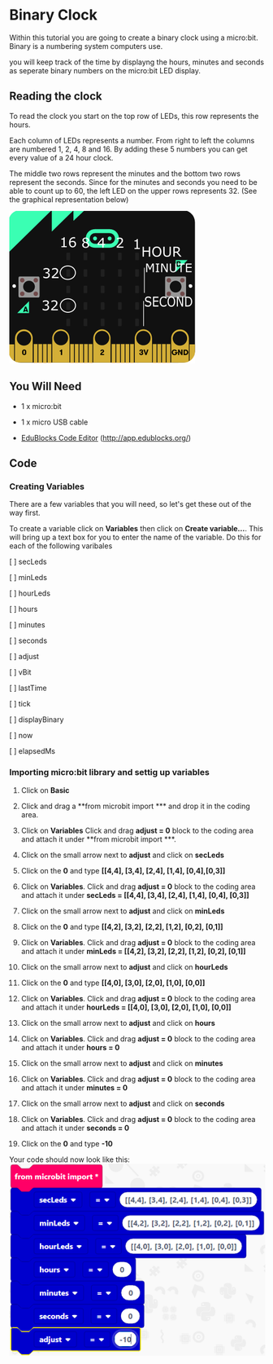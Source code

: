 # Binary Clock

Within this tutorial you are going to create a binary clock using a micro:bit. Binary is a numbering system computers use.

you will keep track of the time by displayng the hours, minutes and seconds as seperate binary numbers on the micro:bit LED display.

## Reading the clock

To read the clock you start on the top row of LEDs, this row represents the hours.

Each column of LEDs represents a number. From right to left the columns are numbered 1, 2, 4, 8 and 16. By adding these 5 numbers you can get every value of a 24 hour clock.

The middle two rows represent the minutes and the bottom two rows represent the seconds. Since for the minutes and seconds you need to be able to count up to 60, the left LED on the upper rows represents 32. (See the graphical representation below)

![Binary Clock](BinaryClock.png)

## You Will Need

* 1 x micro:bit

* 1 x micro USB cable

* [EduBlocks Code Editor](http://app.edublocks.org/) (http://app.edublocks.org/)

## Code

### Creating Variables

There are a few variables that you will need, so let's get these out of the way first.

To create a variable click on **Variables** then click on **Create variable...**. This will bring up a text box for you to enter the name of the variable.  Do this for each of the following varibales

[ ] secLeds

[ ] minLeds

[ ] hourLeds

[ ] hours

[ ] minutes

[ ] seconds

[ ] adjust

[ ] vBit

[ ] lastTime

[ ] tick

[ ] displayBinary

[ ] now

[ ] elapsedMs

### Importing micro:bit library and settig up variables

1. Click on **Basic**  
   
2. Click and drag a **from microbit import *** and drop it in the coding area.
   
3. Click on **Variables** Click and drag **adjust = 0** block to the coding area and attach it under **from microbit import ***.
   
4. Click on the small arrow next to **adjust** and click on  **secLeds**
   
5. Click on the **0** and type **[[4,4], [3,4], [2,4], [1,4], [0,4],[0,3]]**
   
6. Click on **Variables**. Click and drag **adjust = 0** block to the coding area and attach it under **secLeds = [[4,4], [3,4], [2,4], [1,4], [0,4], [0,3]]**
   
7. Click on the small arrow next to **adjust** and click on **minLeds**
   
8. Click on the **0** and type **[[4,2], [3,2], [2,2], [1,2], [0,2], [0,1]]**
   
9.  Click on **Variables**. Click and drag **adjust = 0** block to the coding area and attach it under **minLeds = [[4,2], [3,2], [2,2], [1,2], [0,2], [0,1]]**
    
10. Click on the small arrow next to **adjust** and click on **hourLeds**
    
11. Click on the **0** and type **[[4,0], [3,0], [2,0], [1,0], [0,0]]**
    
12. Click on **Variables**. Click and drag **adjust = 0** block to the coding area and attach it under **hourLeds = [[4,0], [3,0], [2,0], [1,0], [0,0]]**
    
13. Click on the small arrow next to **adjust** and click on **hours**
    
14. Click on **Variables**. Click and drag **adjust = 0** block to the coding area and attach it under **hours = 0**
    
15. Click on the small arrow next to **adjust** and click on **minutes**
    
16. Click on **Variables**. Click and drag **adjust = 0** block to the coding area and attach it under **minutes = 0**
    
17. Click on the small arrow next to **adjust** and click on **seconds**
    
18. Click on **Variables**. Click and drag **adjust = 0** block to the coding area and attach it under **seconds = 0**
    
19.  Click on the **0** and type **-10**

Your code should now look like this:
![Code Block 1](CodeBlock01.png)